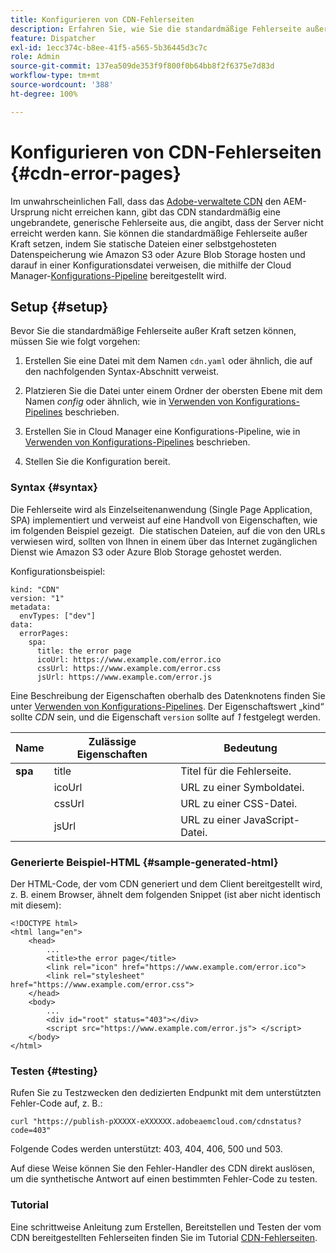 ```yaml
---
title: Konfigurieren von CDN-Fehlerseiten
description: Erfahren Sie, wie Sie die standardmäßige Fehlerseite außer Kraft setzen können, indem Sie statische Dateien in einer selbstgehosteten Datenspeicherung wie Amazon S3 oder Azure Blob Storage hosten und darauf in einer Konfigurationsdatei verweisen, die mithilfe der Cloud Manager-Konfigurations-Pipeline bereitgestellt wird.
feature: Dispatcher
exl-id: 1ecc374c-b8ee-41f5-a565-5b36445d3c7c
role: Admin
source-git-commit: 137ea509de353f9f800f0b64bb8f2f6375e7d83d
workflow-type: tm+mt
source-wordcount: '388'
ht-degree: 100%

---
```



# Konfigurieren von CDN-Fehlerseiten {#cdn-error-pages}

Im unwahrscheinlichen Fall, dass das [Adobe-verwaltete CDN](/help/implementing/dispatcher/cdn.md#aem-managed-cdn) den AEM-Ursprung nicht erreichen kann, gibt das CDN standardmäßig eine ungebrandete, generische Fehlerseite aus, die angibt, dass der Server nicht erreicht werden kann. Sie können die standardmäßige Fehlerseite außer Kraft setzen, indem Sie statische Dateien einer selbstgehosteten Datenspeicherung wie Amazon S3 oder Azure Blob Storage hosten und darauf in einer Konfigurationsdatei verweisen, die mithilfe der Cloud Manager-[Konfigurations-Pipeline](/help/operations/config-pipeline.md#managing-in-cloud-manager) bereitgestellt wird.

## Setup {#setup}

Bevor Sie die standardmäßige Fehlerseite außer Kraft setzen können, müssen Sie wie folgt vorgehen:

1. Erstellen Sie eine Datei mit dem Namen `cdn.yaml` oder ähnlich, die auf den nachfolgenden Syntax-Abschnitt verweist.

1. Platzieren Sie die Datei unter einem Ordner der obersten Ebene mit dem Namen *config* oder ähnlich, wie in [Verwenden von Konfigurations-Pipelines](/help/operations/config-pipeline.md#folder-structure) beschrieben.

1. Erstellen Sie in Cloud Manager eine Konfigurations-Pipeline, wie in [Verwenden von Konfigurations-Pipelines](/help/operations/config-pipeline.md#managing-in-cloud-manager) beschrieben.

1. Stellen Sie die Konfiguration bereit.

### Syntax {#syntax}

Die Fehlerseite wird als Einzelseitenanwendung (Single Page Application, SPA) implementiert und verweist auf eine Handvoll von Eigenschaften, wie im folgenden Beispiel gezeigt.   Die statischen Dateien, auf die von den URLs verwiesen wird, sollten von Ihnen in einem über das Internet zugänglichen Dienst wie Amazon S3 oder Azure Blob Storage gehostet werden.

Konfigurationsbeispiel:

```
kind: "CDN"
version: "1"
metadata:
  envTypes: ["dev"]
data:
  errorPages:
    spa:
      title: the error page
      icoUrl: https://www.example.com/error.ico
      cssUrl: https://www.example.com/error.css
      jsUrl: https://www.example.com/error.js
```
Eine Beschreibung der Eigenschaften oberhalb des Datenknotens finden Sie unter [Verwenden von Konfigurations-Pipelines](/help/operations/config-pipeline.md#common-syntax). Der Eigenschaftswert „kind“ sollte *CDN* sein, und die Eigenschaft `version` sollte auf *1* festgelegt werden.


| Name | Zulässige Eigenschaften | Bedeutung |
|-----------|--------------------------|-------------|
| **spa** | title | Titel für die Fehlerseite. |
|     | icoUrl | URL zu einer Symboldatei. |
|     | cssUrl | URL zu einer CSS-Datei. |
|     | jsUrl | URL zu einer JavaScript-Datei. |

### Generierte Beispiel-HTML {#sample-generated-html}

Der HTML-Code, der vom CDN generiert und dem Client bereitgestellt wird, z. B. einem Browser, ähnelt dem folgenden Snippet (ist aber nicht identisch mit diesem):

```
<!DOCTYPE html>
<html lang="en">
    <head>
        ...
        <title>the error page</title>
        <link rel="icon" href="https://www.example.com/error.ico">
        <link rel="stylesheet" href="https://www.example.com/error.css">
    </head>
    <body>
        ...
        <div id="root" status="403"></div>
        <script src="https://www.example.com/error.js"> </script>
    </body>
</html>
```

### Testen {#testing}

Rufen Sie zu Testzwecken den dedizierten Endpunkt mit dem unterstützten Fehler-Code auf, z. B.:

```
curl "https://publish-pXXXXX-eXXXXXX.adobeaemcloud.com/cdnstatus?code=403"
```

Folgende Codes werden unterstützt: 403, 404, 406, 500 und 503.

Auf diese Weise können Sie den Fehler-Handler des CDN direkt auslösen, um die synthetische Antwort auf einen bestimmten Fehler-Code zu testen.

### Tutorial

Eine schrittweise Anleitung zum Erstellen, Bereitstellen und Testen der vom CDN bereitgestellten Fehlerseiten finden Sie im Tutorial [CDN-Fehlerseiten](https://experienceleague.adobe.com/de/docs/experience-manager-learn/cloud-service/content-delivery/custom-error-pages#cdn-error-pages).


